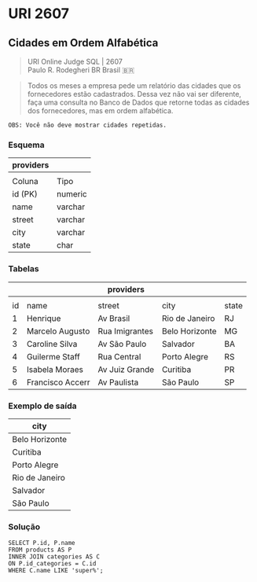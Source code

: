 # URI 2607

## Cidades em Ordem Alfabética

>URI Online Judge SQL | 2607  
>Paulo R. Rodegheri BR Brasil :brazil:  

>Todos os meses a empresa pede um relatório das cidades que os fornecedores estão cadastrados. Dessa vez não vai ser diferente, faça uma consulta no Banco de Dados que retorne todas as cidades dos fornecedores, mas em ordem alfabética.  

```"
OBS: Você não deve mostrar cidades repetidas.  
```

### Esquema

| providers |         |
| --------- | ------- |
|           |         |
| Coluna    | Tipo    |
| id (PK)   | numeric |
| name      | varchar |
| street    | varchar |
| city      | varchar |
| state     | char    |

### Tabelas

|     |                  | providers      |                |       |
| --- | ---------------- | -------------- | -------------- | ----- |
|     |                  |                |                |       |
| id  | name             | street         | city           | state |
| 1   | Henrique         | Av Brasil      | Rio de Janeiro | RJ    |
| 2   | Marcelo Augusto  | Rua Imigrantes | Belo Horizonte | MG    |
| 3   | Caroline Silva   | Av São Paulo   | Salvador       | BA    |
| 4   | Guilerme Staff   | Rua Central    | Porto Alegre   | RS    |
| 5   | Isabela Moraes   | Av Juiz Grande | Curitiba       | PR    |
| 6   | Francisco Accerr | Av Paulista    | São Paulo      | SP    |

### Exemplo de saída

| city           |
| -------------- |
| Belo Horizonte |
| Curitiba       |
| Porto Alegre   |
| Rio de Janeiro |
| Salvador       |
| São Paulo      |

### Solução

```"
SELECT P.id, P.name 
FROM products AS P
INNER JOIN categories AS C
ON P.id_categories = C.id
WHERE C.name LIKE 'super%';
```
